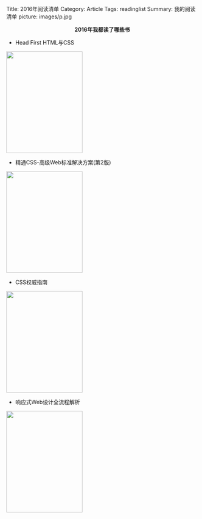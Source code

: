 Title: 2016年阅读清单
Category: Article
Tags: readinglist
Summary: 我的阅读清单
picture: images/p.jpg

<center style="font-weight:bold">2016年我都读了哪些书</center>

* Head First HTML与CSS<br>

<img src='https://img3.doubanio.com/lpic/s4228152.jpg' width=200 height=266>

* 精通CSS-高级Web标准解决方案(第2版)<br>

<img src='https://img1.doubanio.com/lpic/s11187739.jpg' width=200 height=266>

* CSS权威指南<br>

<img src='https://img3.doubanio.com/lpic/s2921314.jpg' width=200 height=266>

* 响应式Web设计全流程解析<br>

<img src='https://img1.doubanio.com/lpic/s27759609.jpg' width=200 height=266>
